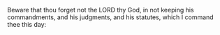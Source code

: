 Beware that thou forget not the LORD thy God, in not keeping his commandments, and his judgments, and his statutes, which I command thee this day:
